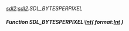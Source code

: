 _[sdl2](../../modules/sdl2/sdl2-module.md):[sdl2](../../modules/sdl2/sdl2-module.md).SDL\_BYTESPERPIXEL_
##### Function SDL\_BYTESPERPIXEL:[Int](../../modules/wonkey/wonkey-types-int.md)( format:[Int](../../modules/wonkey/wonkey-types-int.md) )

